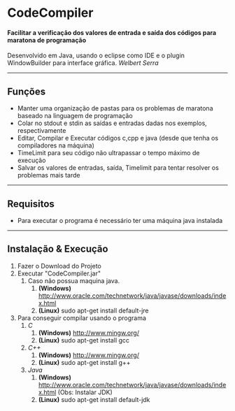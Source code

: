 > 
# CodeCompiler
#### Facilitar a verificação dos valores de entrada e saída dos códigos para maratona de programação
Desenvolvido em Java, usando o eclipse como IDE e o plugin WindowBuilder para interface gráfica.
_Welbert Serra_

***

## Funções
* Manter uma organização de pastas para os problemas de maratona baseado na linguagem de programação
* Colar no stdout e stdin as saídas e entradas dadas nos exemplos, respectivamente
* Editar, Compilar e Executar códigos c,cpp e java (desde que tenha os compiladores na máquina)
* TimeLimit para seu código não ultrapassar o tempo máximo de execução
* Salvar os valores de entradas, saída, Timelimit para tentar resolver os problemas mais tarde

***

## Requisitos
* Para executar o programa  é necessário ter uma máquina java instalada

***

## Instalação & Execução
1. Fazer o Download do Projeto
2. Executar "CodeCompiler.jar"
	1. Caso não possua maquina java. 
		1. **(Windows)** http://www.oracle.com/technetwork/java/javase/downloads/index.html
		2. **(Linux)** sudo apt-get install default-jre
3. Para conseguir compilar usando o programa
	1. _C_
 		1. **(Windows)** http://www.mingw.org/
		2. **(Linux)** sudo apt-get install gcc
	2. _C++_
 		1. **(Windows)** http://www.mingw.org/
		2. **(Linux)** sudo apt-get install g++
	2. _Java_
 		1. **(Windows)** http://www.oracle.com/technetwork/java/javase/downloads/index.html (Obs: Instalar JDK)
		2. **(Linux)** sudo apt-get install default-jdk

	

